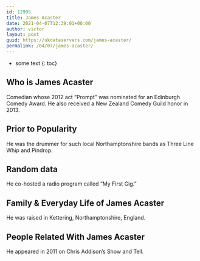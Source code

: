 ```yaml
---
id: 12995
title: James Acaster
date: 2021-04-07T12:39:01+00:00
author: victor
layout: post
guid: https://ukdataservers.com/james-acaster/
permalink: /04/07/james-acaster/
---
```


* some text
{: toc}


## Who is James Acaster



Comedian whose 2012 act &#8220;Prompt&#8221; was nominated for an Edinburgh Comedy Award. He also received a New Zealand Comedy Guild honor in 2013. 

                
                
                
## Prior to Popularity



He was the drummer for such local Northamptonshire bands as Three Line Whip and Pindrop. 

                
                
                
## Random data



He co-hosted a radio program called &#8220;My First Gig.&#8221;

                
                
                
## Family & Everyday Life of James Acaster



He was raised in Kettering, Northamptonshire, England.

                
                
                
## People Related With James Acaster



He appeared in 2011 on Chris Addison&#8217;s Show and Tell.

                
              
            
          
          
          